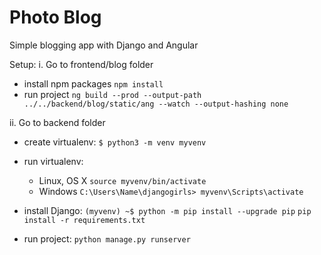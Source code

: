 # Photo Blog

Simple blogging app with Django and Angular

Setup:
i. Go to frontend/blog folder
* install npm packages
`npm install`
* run project
`ng build --prod --output-path ../../backend/blog/static/ang --watch --output-hashing none`

ii. Go to backend folder
* create virtualenv:
`$ python3 -m venv myvenv`

* run virtualenv:
  * Linux, OS X
  `source myvenv/bin/activate`
  * Windows
  `C:\Users\Name\djangogirls> myvenv\Scripts\activate`

* install Django:
`(myvenv) ~$ python -m pip install --upgrade pip`
`pip install -r requirements.txt`

* run project:
`python manage.py runserver`
